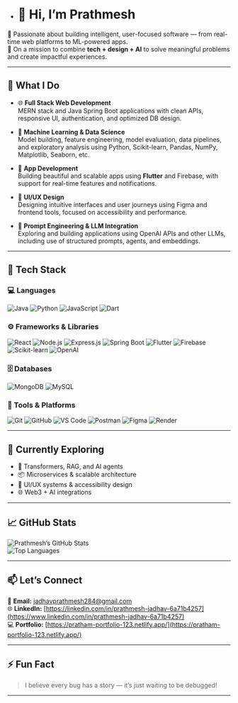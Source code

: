 
- # 👋 Hi, I’m Prathmesh

🚀 Passionate about building intelligent, user-focused software — from real-time web platforms to ML-powered apps.  
🎯 On a mission to combine **tech + design + AI** to solve meaningful problems and create impactful experiences.

---

## 💼 What I Do

- 🌐 **Full Stack Web Development**  
  MERN stack and Java Spring Boot applications with clean APIs, responsive UI, authentication, and optimized DB design.
  
- 🤖 **Machine Learning & Data Science**  
  Model building, feature engineering, model evaluation, data pipelines, and exploratory analysis using Python, Scikit-learn, Pandas, NumPy, Matplotlib, Seaborn, etc.

- 📱 **App Development**  
  Building beautiful and scalable apps using **Flutter** and Firebase, with support for real-time features and notifications.

- 🎨 **UI/UX Design**  
  Designing intuitive interfaces and user journeys using Figma and frontend tools, focused on accessibility and performance.

- 💬 **Prompt Engineering & LLM Integration**  
  Exploring and building applications using OpenAI APIs and other LLMs, including use of structured prompts, agents, and embeddings.

---

## 🧰 Tech Stack

### 💻 Languages  
![Java](https://img.shields.io/badge/Java-%23ED8B00.svg?style=flat&logo=java&logoColor=white)
![Python](https://img.shields.io/badge/Python-%2314354C.svg?style=flat&logo=python&logoColor=white)
![JavaScript](https://img.shields.io/badge/JavaScript-%23F7DF1E.svg?style=flat&logo=javascript&logoColor=black)
![Dart](https://img.shields.io/badge/Dart-%230175C2.svg?style=flat&logo=dart&logoColor=white)

### ⚙️ Frameworks & Libraries  
![React](https://img.shields.io/badge/React-%2361DAFB.svg?style=flat&logo=react&logoColor=black)
![Node.js](https://img.shields.io/badge/Node.js-%23339933.svg?style=flat&logo=node.js&logoColor=white)
![Express.js](https://img.shields.io/badge/Express.js-%23000000.svg?style=flat&logo=express&logoColor=white)
![Spring Boot](https://img.shields.io/badge/Spring%20Boot-%236DB33F.svg?style=flat&logo=spring-boot&logoColor=white)
![Flutter](https://img.shields.io/badge/Flutter-%2302569B.svg?style=flat&logo=flutter&logoColor=white)
![Firebase](https://img.shields.io/badge/Firebase-%23039BE5.svg?style=flat&logo=firebase)
![Scikit-learn](https://img.shields.io/badge/Scikit--learn-%23F7931E.svg?style=flat&logo=scikit-learn&logoColor=white)
![OpenAI](https://img.shields.io/badge/OpenAI-API-blueviolet?logo=openai)

### 🗄️ Databases  
![MongoDB](https://img.shields.io/badge/MongoDB-%2347A248.svg?style=flat&logo=mongodb&logoColor=white)
![MySQL](https://img.shields.io/badge/MySQL-%2300f.svg?style=flat&logo=mysql&logoColor=white)
<!-- ![PostgreSQL](https://img.shields.io/badge/PostgreSQL-%23316192.svg?style=flat&logo=postgresql&logoColor=white) -->

### 🧪 Tools & Platforms  
![Git](https://img.shields.io/badge/Git-%23F05033.svg?style=flat&logo=git&logoColor=white)
![GitHub](https://img.shields.io/badge/GitHub-%23121011.svg?style=flat&logo=github)
![VS Code](https://img.shields.io/badge/VSCode-%23007ACC.svg?style=flat&logo=visual-studio-code&logoColor=white)
![Postman](https://img.shields.io/badge/Postman-%23FF6C37.svg?style=flat&logo=postman)
![Figma](https://img.shields.io/badge/Figma-%23F24E1E.svg?style=flat&logo=figma&logoColor=white)
![Render](https://img.shields.io/badge/Render-Cloud-blue?logo=render)

---

## 🌱 Currently Exploring

- 🧠 Transformers, RAG, and AI agents  
- 📦 Microservices & scalable architecture  
- 🎨 UI/UX systems & accessibility design  
- 🌐 Web3 + AI integrations

---

## 📈 GitHub Stats

![Prathmesh’s GitHub Stats](https://github-readme-stats.vercel.app/api?username=prathmesh284&show_icons=true&theme=radical)  
![Top Languages](https://github-readme-stats.vercel.app/api/top-langs/?username=prathmesh284&layout=compact&theme=radical)

---

## 📫 Let’s Connect

📧 **Email:** [jadhavprathmesh284@gmail.com](mailto:jadhavprathmesh284@gmail.com)  
🌐 **LinkedIn:** [https://linkedin.com/in/prathmesh-jadhav-6a71b4257](https://www.linkedin.com/in/prathmesh-jadhav-6a71b4257)  
💻 **Portfolio:** [https://pratham-portfolio-123.netlify.app/](https://pratham-portfolio-123.netlify.app/)

---

## ⚡ Fun Fact

> I believe every bug has a story — it’s just waiting to be debugged!

---

<!--
✨ This special README appears on your GitHub profile! Make it yours.
-->
